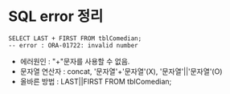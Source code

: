 # SQL error 정리
```
SELECT LAST + FIRST FROM tblComedian; 
-- error : ORA-01722: invalid number
```
- 에러원인 : "+"문자를 사용할 수 없음. 
- 문자열 연산자 : concat, '문자열'+'문자열'(X), '문자열'||'문자열'(O)
- 올바른 방법 : LAST||FIRST FROM tblComedian;  
